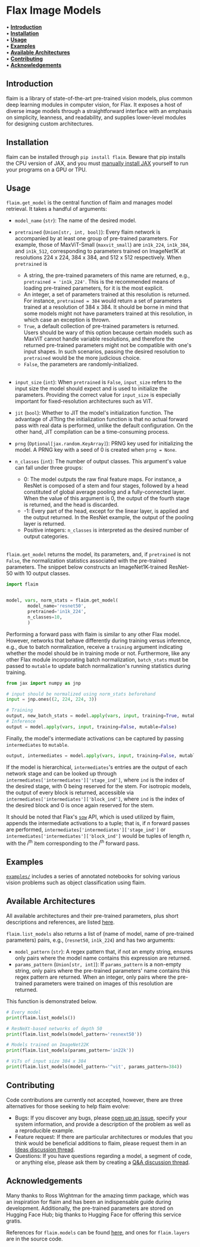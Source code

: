 # Flax Image Models

• <strong>[Introduction](#introduction)</strong><br>
• <strong>[Installation](#installation)</strong><br>
• <strong>[Usage](#usage)</strong><br>
• <strong>[Examples](#examples)</strong><br>
• <strong>[Available Architectures](#available-architectures)</strong><br>
• <strong>[Contributing](#contributing)</strong><br>
• <strong>[Acknowledgements](#acknowledgements)</strong><br>



## Introduction

flaim is a library of state-of-the-art pre-trained vision models, plus common deep learning modules in computer vision, for Flax.
It exposes a host of diverse image models through a straightforward interface with an emphasis on simplicity, leanness, and readability,
and supplies lower-level modules for designing custom architectures.

## Installation

flaim can be installed through ```pip install flaim```. Beware that pip installs the CPU version of JAX, and you must [manually install JAX](https://github.com/google/jax#installation) yourself to run your programs on a GPU or TPU.

## Usage

```flaim.get_model``` is the central function of flaim and manages model retrieval. It takes a handful
of arguments:
* ```model_name``` (```str```): The name of the desired model.
* ```pretrained``` (```Union[str, int, bool]```): Every flaim network is accompanied by at least one group of pre-trained
parameters. For example, those of MaxViT-Small (```maxvit_small```) are ```in1k_224```, ```in1k_384```, and ```in1k_512```,
corresponding to parameters trained on ImageNet1K at resolutions 224 x 224, 384 x 384, and 512 x 512 respectively. When ```pretrained``` is
  * A string, the pre-trained parameters of this name are returned, e.g., ```pretrained = 'in1k_224'```. This is the recommended means of loading pre-trained parameters, for it is the most explicit.
  * An integer, a set of parameters trained at this resolution is returned. For instance, ```pretrained = 384``` would return a set of parameters
  trained at a resolution of 384 x 384. It should be borne in mind that some models might not have parameters trained at this resolution, in which case an exception is thrown.
  * ```True```, a default collection of pre-trained parameters is returned. Users should be wary of this option because certain models such as MaxViT cannot handle variable resolutions, and therefore
  the returned pre-trained parameters might not be compatible with one's input shapes. In such scenarios, passing the desired resolution to ```pretrained``` would be the more judicious choice.
  * ```False```, the parameters are randomly-initialized.
<br><br>

* ```input_size``` (```int```): When ```pretrained``` is ```False```, ```input_size``` refers to the input size the model should expect
and is used to initialize the parameters. Providing the correct value for ```input_size``` is especially important for fixed-resolution
architectures such as ViT.
* ```jit``` (```bool```): Whether to JIT the model's initialization function. The advantage of JITting the initialization function
is that no actual forward pass with real data is performed, unlike the default configuration. On the other hand, JIT compilation
can be a time-consuming process.
* ```prng``` (```Optional[jax.random.KeyArray]```): PRNG key used for initializing the model. A PRNG key with a seed of 0 is created when ```prng = None```.
* ```n_classes``` (```int```): The number of output classes. This argument's value can fall under three groups:
  * 0: The model outputs the raw final feature maps. For instance, a ResNet is composed of a stem and four stages, followed
  by a head constituted of global average pooling and a fully-connected layer. When the value of this argument is 0, the output of
  the fourth stage is returned, and the head is discarded.
  * -1: Every part of the head, except for the linear layer, is applied and the output returned. In the ResNet example, the output of
  the pooling layer is returned.
  * Positive integers: ```n_classes``` is interpreted as the desired number of output categories.
<br><br>

```flaim.get_model``` returns the model, its parameters, and, if ```pretrained``` is not ```False```, the normalization statistics associated with the pre-trained parameters. The snippet below constructs an ImageNet1K-trained ResNet-50 with 10 output classes.

```python
import flaim


model, vars, norm_stats = flaim.get_model(
        model_name='resnet50',
        pretrained='in1k_224',
        n_classes=10,
        )
```

Performing a forward pass with flaim is similar to any other Flax model. However, networks
that behave differently during training versus inference, e.g., due to batch normalization,
receive a ```training``` argument indicating whether the model should be in training mode or not. Furthermore, like
any other Flax module incorporating batch normalization, ```batch_stats``` must be passed to ```mutable```
to update batch normalization's running statistics during training.

```python
from jax import numpy as jnp

# input should be normalized using norm_stats beforehand
input = jnp.ones((2, 224, 224, 3))

# Training
output, new_batch_stats = model.apply(vars, input, training=True, mutable=['batch_stats'])
# Inference
output = model.apply(vars, input, training=False, mutable=False)
```

Finally, the model's intermediate activations can be captured by passing ```intermediates``` to ```mutable```.

```python
output, intermediates = model.apply(vars, input, training=False, mutable=['intermediates'])
```

If the model is hierarchical, ```intermediates```'s entries are the output of each network stage and can be looked up through
```intermediates['intermediates']['stage_ind']```, where ```ind``` is the index of the desired stage, with 0 being reserved for the stem. For isotropic models, the output of every block is returned, accessible via ```intermediates['intermediates']['block_ind']```, where ```ind``` is the index of the desired block and 0 is once again reserved for the stem.

It should be noted that Flax's [```sow```](https://flax.readthedocs.io/en/latest/api_reference/flax.linen.html#flax.linen.Module.sow) API, which is used utilized by flaim, appends the intermediate activations to a tuple; that is, if _n_ forward passes are performed, ```intermediates['intermediates']['stage_ind']``` or ```intermediates['intermediates']['block_ind']``` would be tuples of length _n_, with the *i*<sup>th</sup> item corresponding to the *i*<sup>th</sup> forward pass.

## Examples

[```examples/```](https://github.com/bobmcdear/flaim/blob/main/examples/) includes a series of annotated notebooks for solving various vision problems such as object classification using flaim.

## Available Architectures

All available architectures and their pre-trained parameters, plus short descriptions and references, are listed [here](https://github.com/bobmcdear/flaim/blob/main/ARCHITECTURES.md).

```flaim.list_models``` also returns a list of (name of model, name of pre-trained parameters) pairs, e.g., (```resnet50```, ```in1k_224```) and has two arguments:

* ```model_pattern``` (```str```): A regex pattern that, if not an empty string, ensures only pairs where the model name contains this expression are returned.
* ```params_pattern``` (```Union[str, int]```): If ```params_pattern``` is a non-empty string, only pairs where the pre-trained parameters' name contains this regex pattern are returned. When an integer, only pairs where the pre-trained parameters were trained on images of this resolution are returned.

This function is demonstrated below.

```python
# Every model
print(flaim.list_models())

# ResNeXt-based networks of depth 50
print(flaim.list_models(model_pattern='resnext50'))

# Models trained on ImageNet22K
print(flaim.list_models(params_pattern='in22k'))

# ViTs of input size 384 x 384
print(flaim.list_models(model_pattern='^vit', params_pattern=384))
```

## Contributing

Code contributions are currently not accepted, however, there are three alternatives for those seeking to help flaim evolve:

* Bugs: If you discover any bugs, please [open up an issue](https://github.com/BobMcDear/flaim/issues/new?assignees=BobMcDear&labels=bug&template=bug_report.md&title=%5BBug+report%5D), specify your system information, and provide a description of the problem as well as a reproducible example.<br>
* Feature request: If there are particular architectures or modules that you think would be beneficial additions to flaim, please request them in an [Ideas discussion thread](https://github.com/BobMcDear/flaim/discussions/new?category=ideas).<br>
* Questions: If you have questions regarding a model, a segment of code, or anything else, please ask them by creating a [Q&A discussion thread](https://github.com/BobMcDear/flaim/discussions/new?category=q-a).<br>


## Acknowledgements

Many thanks to Ross Wightman for the amazing timm package, which was an inspiration for flaim and has been an indispensable guide during development. Additionally, the pre-trained parameters are stored on Hugging Face Hub; big thanks to Hugging Face for offering this service gratis.

References for ```flaim.models``` can be found [here](https://github.com/bobmcdear/flaim/blob/main/ARCHITECTURES.md), and ones for ```flaim.layers``` are in the source code.
